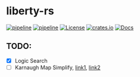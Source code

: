 # liberty-rs

[![pipeline](https://github.com/zao111222333/liberty-rs/actions/workflows/rust.yml/badge.svg?branch=master)](https://github.com/zao111222333/liberty-rs/actions/workflows/rust.yml)
[![pipeline](https://github.com/zao111222333/liberty-rs/actions/workflows/static.yml/badge.svg?branch=master)](https://github.com/zao111222333/liberty-rs/actions/workflows/static.yml)
[![License](https://img.shields.io/badge/License-MIT-blue.svg)](https://opensource.org/licenses/MIT)
[![crates.io](https://shields.io/crates/v/liberty-db.svg?style=flat-square)](https://crates.io/crates/liberty-db)
[![Docs](https://docs.rs/liberty-db/badge.svg)](https://docs.rs/liberty-db)

## TODO:

+ [x] Logic Search
+ [ ] Karnaugh Map Simplify, [link1](https://www.geeksforgeeks.org/variable-entrant-map-vem-in-digital-logic), [link2](https://www.allaboutcircuits.com/textbook/digital/chpt-8/logic-simplification-karnaugh-maps/)